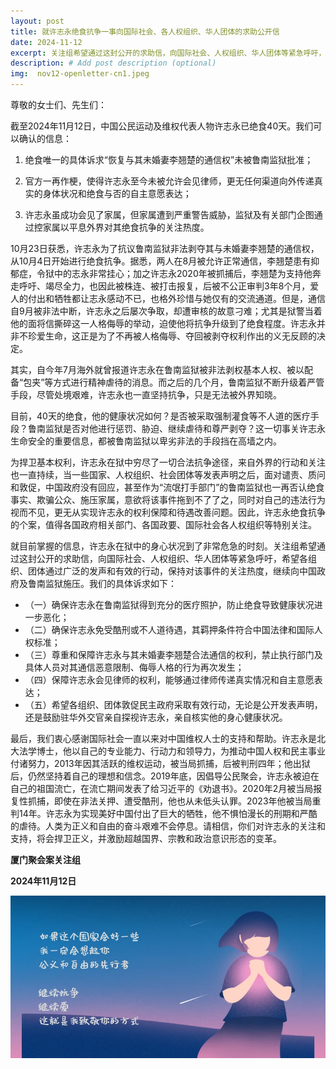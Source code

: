 ```yaml
---
layout: post
title: 就许志永绝食抗争一事向国际社会、各人权组织、华人团体的求助公开信
date: 2024-11-12
excerpt: 关注组希望通过这封公开的求助信，向国际社会、人权组织、华人团体等紧急呼吁，希望各组织、团体通过广泛的发声和有效的行动，保持对该事件的关注热度，继续向中国政府及鲁南监狱施压。
description: # Add post description (optional)
img:  nov12-openletter-cn1.jpeg
---
```


尊敬的女士们、先生们：

截至2024年11月12日，中国公民运动及维权代表人物许志永已绝食40天。我们可以确认的信息：

1. 绝食唯一的具体诉求“恢复与其未婚妻李翘楚的通信权”未被鲁南监狱批准；

2. 官方一再作梗，使得许志永至今未被允许会见律师，更无任何渠道向外传递真实的身体状况和绝食与否的自主意愿表达；

3. 许志永虽成功会见了家属，但家属遭到严重警告威胁，监狱及有关部门企图通过控家属以平息外界对其绝食抗争的关注热度。

10月23日获悉，许志永为了抗议鲁南监狱非法剥夺其与未婚妻李翘楚的通信权，从10月4日开始进行绝食抗争。据悉，两人在8月被允许正常通信，李翘楚患有抑郁症，令狱中的志永非常挂心；加之许志永2020年被抓捕后，李翘楚为支持他奔走呼吁、竭尽全力，也因此被株连、被打击报复，后被不公正审判3年8个月，爱人的付出和牺牲都让志永感动不已，也格外珍惜与她仅有的交流通道。但是，通信自9月被非法中断，许志永之后屡次争取，却遭审核的故意刁难；尤其是狱警当着他的面将信撕碎这一人格侮辱的举动，迫使他将抗争升级到了绝食程度。许志永并非不珍爱生命，这正是为了不再被人格侮辱、夺回被剥夺权利作出的义无反顾的决定。

其实，自今年7月海外就曾报道许志永在鲁南监狱被非法剥权基本人权、被以配备“包夹”等方式进行精神虐待的消息。而之后的几个月，鲁南监狱不断升级着严管手段，尽管处境艰难，许志永也一直坚持抗争，只是无法被外界知晓。

目前，40天的绝食，他的健康状况如何？是否被采取强制灌食等不人道的医疗手段？鲁南监狱是否对他进行惩罚、胁迫、继续虐待和尊严剥夺？这一切事关许志永生命安全的重要信息，都被鲁南监狱以卑劣非法的手段挡在高墙之内。

为捍卫基本权利，许志永在狱中穷尽了一切合法抗争途径，来自外界的行动和关注也一直持续，当一些国家、人权组织、社会团体等发表声明之后，面对谴责、质问和敦促，中国政府没有回应，甚至作为“流氓打手部门”的鲁南监狱也一再否认绝食事实、欺骗公众、施压家属，意欲将该事件拖到不了了之，同时对自己的违法行为视而不见，更无从实现许志永的权利保障和待遇改善问题。因此，许志永绝食抗争的个案，值得各国政府相关部门、各国政要、国际社会各人权组织等特别关注。

就目前掌握的信息，许志永在狱中的身心状况到了非常危急的时刻。关注组希望通过这封公开的求助信，向国际社会、人权组织、华人团体等紧急呼吁，希望各组织、团体通过广泛的发声和有效的行动，保持对该事件的关注热度，继续向中国政府及鲁南监狱施压。我们的具体诉求如下：

- （一）确保许志永在鲁南监狱得到充分的医疗照护，防止绝食导致健康状况进一步恶化；
- （二）确保许志永免受酷刑或不人道待遇，其羁押条件符合中国法律和国际人权标准；
- （三）尊重和保障许志永与其未婚妻李翘楚合法通信的权利，禁止执行部门及具体人员对其通信恶意限制、侮辱人格的行为再次发生；
- （四）保障许志永会见律师的权利，能够通过律师传递真实情况和自主意愿表达；
- （五）希望各组织、团体敦促民主政府采取有效行动，无论是公开发表声明，还是鼓励驻华外交官亲自探视许志永，亲自核实他的身心健康状况。

最后，我们衷心感谢国际社会一直以来对中国维权人士的支持和帮助。许志永是北大法学博士，他以自己的专业能力、行动力和领导力，为推动中国人权和民主事业付诸努力，2013年因其活跃的维权运动，被当局抓捕，后被判刑四年；他出狱后，仍然坚持着自己的理想和信念。2019年底，因倡导公民聚会，许志永被迫在自己的祖国流亡，在流亡期间发表了给习近平的《劝退书》。2020年2月被当局报复性抓捕，即使在非法关押、遭受酷刑，他也从未低头认罪。2023年他被当局重判14年。许志永为实现美好中国付出了巨大的牺牲，他不惧怕漫长的刑期和严酷的虐待。人类为正义和自由的奋斗艰难不会停息。请相信，你们对许志永的关注和支持，将会捍卫正义，并激励超越国界、宗教和政治意识形态的变革。


**厦门聚会案关注组**

**2024年11月12日**

![](/assets/img/nov12-openletter-cn2.webp)
